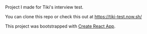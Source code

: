 Project I made for Tiki's interview test.

You can clone this repo or check this out at https://tiki-test.now.sh/

This project was bootstrapped with [Create React App](https://github.com/facebook/create-react-app).
